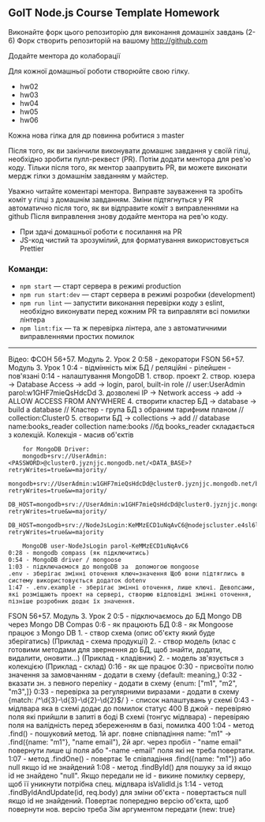 ## GoIT Node.js Course Template Homework

Виконайте форк цього репозиторію для виконання домашніх завдань (2-6)
Форк створить репозиторій на вашому http://github.com

Додайте ментора до колаборації

Для кожної домашньої роботи створюйте свою гілку.

- hw02
- hw03
- hw04
- hw05
- hw06

Кожна нова гілка для др повинна робитися з master

Після того, як ви закінчили виконувати домашнє завдання у своїй гілці, необхідно зробити пулл-реквест (PR). Потім додати ментора для рев'ю коду. Тільки після того, як ментор заапрувить PR, ви можете виконати мердж гілки з домашнім завданням у майстер.

Уважно читайте коментарі ментора. Виправте зауваження та зробіть коміт у гілці з домашнім завданням. Зміни підтягнуться у PR автоматично після того, як ви відправите коміт з виправленнями на github
Після виправлення знову додайте ментора на рев'ю коду.

- При здачі домашньої роботи є посилання на PR
- JS-код чистий та зрозумілий, для форматування використовується Prettier

### Команди:

- `npm start` &mdash; старт сервера в режимі production
- `npm run start:dev` &mdash; старт сервера в режимі розробки (development)
- `npm run lint` &mdash; запустити виконання перевірки коду з eslint, необхідно виконувати перед кожним PR та виправляти всі помилки лінтера
- `npm lint:fix` &mdash; та ж перевірка лінтера, але з автоматичними виправленнями простих помилок

***
Відео:
ФСОН 56+57. Модуль 2. Урок 2
    0:58 - декоратори
FSON 56+57. Модуль 3. Урок 1
    0:4 - відмінність між БД
    / реляційні - рілейшен - пов'язані
    0:14 - налаштування MongoDB
        1. створ. проект
        2. створ. юзера -> Database Access -> add -> login, parol, built-in role // user:UserAdmin parol:w1GHF7mieQsHdcDd
        3. дозволені IP -> Network access -> add -> ALLOW ACCESS FROM ANYWHERE
        4. створити кластер БД -> database -> build a database // Кластер - група БД з обраним тарифним планом // collection:Cluster0
        5. створити БД -> collections -> add // database name:books_reader collection name:books
        //бд books_reader складається з колекцій. Колекція - масив об'єктів

        for MongoDB Driver:
        mongodb+srv://UserAdmin:<PASSWORD>@cluster0.jyznjjc.mongodb.net/<DATA_BASE>?retryWrites=true&w=majority/
        mongodb+srv://UserAdmin:w1GHF7mieQsHdcDd@cluster0.jyznjjc.mongodb.net/books_reader?retryWrites=true&w=majority/
        DB_HOST=mongodb+srv://UserAdmin:w1GHF7mieQsHdcDd@cluster0.jyznjjc.mongodb.net/books_reader?retryWrites=true&w=majority/
        DB_HOST=mongodb+srv://NodeJsLogin:KeMMzECD1uNqAvC6@nodejscluster.e4sl6l7.mongodb.net/contacts_db?retryWrites=true&w=majority

        MongoDB user-NodeJsLogin parol-KeMMzECD1uNqAvC6
    0:28 - mongodb compass (як підключитись)
    0:54 - MongoDB driver / mongoose
    1:03 - підключаємося до mongoDB за  допомогою mongoose
    .env - зберігає змінні оточення ключ=значення Щоб вони підтяглись в систему використовується додаток dotenv 
    1:47 - .env.example - зберігає змінні оточення, лише ключі. Девопсами, які розміщають проект на сервері, створюю відповідні змінні оточення, пізніше розробник додає їх значення.
FSON 56+57. Модуль 3. Урок 2
    0:5 - підключаємось до БД Mongo DB через Mongo DB Compas 
    0:6 - як працюють БД
    0:8 - як Mongoose працює з Mongo DB
        1. - створ схема (опис об'єкту який буде зберігатись) (Приклад - схема продукції)
        2. - створ модель (клас с готовими методами для звернення до БД, щоб знайти, додати, видалити, оновити...) (Приклад - кладівник)
        2. - модель зв'язується з колекцією (Приклад - склад)
    0:16 - як ще працює
    0:30 - присвоїти полю значення за замовчанням - додати в схему {default: meaning,}
    0:32 - вказати зн. з певного переліку - додати в схему {enum: ["m1", "m2", "m3",]}
    0:33 - перевірка за регулярними виразами  - додати в схему {match: /^\d{3}-\d{3}-\d{2}-\d{2}$/ }
     - список налаштувань у схемі
    0:43 - мідлвара яка в схемі додає до помилок статус 400
    В джой - перевіряю поля які прийшли в запиті в боді
    В схемі (тонгус мідлвара) - перевіряю поля на валідність перед збереженням в базі, помилка 400
    1:04 - метод .find() - пошуковий метод. 1й арг. повне співпадіння name: "m1" -> .find({name: "m1"}, "name email"), 2й арг. через пробіл - "name email" повернути лише ці поля або "-name -email" поля які не треба повертати.
    1:07 - метод .findOne() - повертає 1е співпадіння .find({name: "m1"}) або null якщо id не знайдений
    1:08 - метод .findById() для пошуку за id якщо id не знайдено "null". Якщо передали не id - викине помилку серверу, щоб її уникнути потрібна спец. мідлвара isValidId.js
    1:14 - vетод .findByIdAndUpdate(id, req.body) для зміни об'єкта - повертається null якщо id не знайдений. Повертає попередню версію об'єкта, щоб повернути нов. версію треба 3ім аргументом передати {new: true}
